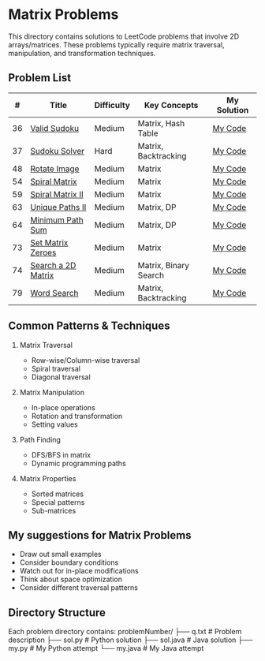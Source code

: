 # Matrix Problems
This directory contains solutions to LeetCode problems that involve 2D arrays/matrices. These problems typically require matrix traversal, manipulation, and transformation techniques.

## Problem List
| # | Title | Difficulty | Key Concepts | My Solution |
|---|-------|------------|--------------|-------------|
| 36 | [Valid Sudoku](https://leetcode.com/problems/valid-sudoku/) | Medium | Matrix, Hash Table |[My Code](https://github.com/irojhan/Leetcode/tree/master/matrix/36) |
| 37 | [Sudoku Solver](https://leetcode.com/problems/sudoku-solver/) | Hard | Matrix, Backtracking |[My Code](https://github.com/irojhan/Leetcode/tree/master/matrix/37) |
| 48 | [Rotate Image](https://leetcode.com/problems/rotate-image/) | Medium | Matrix |[My Code](https://github.com/irojhan/Leetcode/tree/master/matrix/48) |
| 54 | [Spiral Matrix](https://leetcode.com/problems/spiral-matrix/) | Medium | Matrix |[My Code](https://github.com/irojhan/Leetcode/tree/master/matrix/54) |
| 59 | [Spiral Matrix II](https://leetcode.com/problems/spiral-matrix-ii/) | Medium | Matrix |[My Code](https://github.com/irojhan/Leetcode/tree/master/matrix/59) |
| 63 | [Unique Paths II](https://leetcode.com/problems/unique-paths-ii/) | Medium | Matrix, DP |[My Code](https://github.com/irojhan/Leetcode/tree/master/matrix/63) |
| 64 | [Minimum Path Sum](https://leetcode.com/problems/minimum-path-sum/) | Medium | Matrix, DP |[My Code](https://github.com/irojhan/Leetcode/tree/master/matrix/64) |
| 73 | [Set Matrix Zeroes](https://leetcode.com/problems/set-matrix-zeroes/) | Medium | Matrix |[My Code](https://github.com/irojhan/Leetcode/tree/master/matrix/73) |
| 74 | [Search a 2D Matrix](https://leetcode.com/problems/search-a-2d-matrix/) | Medium | Matrix, Binary Search |[My Code](https://github.com/irojhan/Leetcode/tree/master/matrix/74) |
| 79 | [Word Search](https://leetcode.com/problems/word-search/) | Medium | Matrix, Backtracking |[My Code](https://github.com/irojhan/Leetcode/tree/master/matrix/79) |

## Common Patterns & Techniques
1. Matrix Traversal
   - Row-wise/Column-wise traversal
   - Spiral traversal
   - Diagonal traversal

2. Matrix Manipulation
   - In-place operations
   - Rotation and transformation
   - Setting values

3. Path Finding
   - DFS/BFS in matrix
   - Dynamic programming paths

4. Matrix Properties
   - Sorted matrices
   - Special patterns
   - Sub-matrices

## My suggestions for Matrix Problems
- Draw out small examples
- Consider boundary conditions
- Watch out for in-place modifications
- Think about space optimization
- Consider different traversal patterns

## Directory Structure
Each problem directory contains:
problemNumber/
├── q.txt          # Problem description
├── sol.py         # Python solution
├── sol.java       # Java solution
├── my.py          # My Python attempt
└── my.java        # My Java attempt
